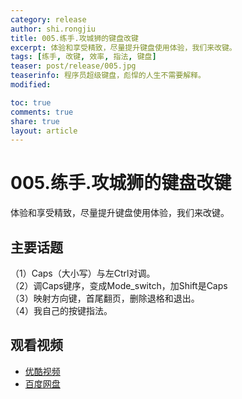 ```yaml
---
category: release
author: shi.rongjiu
title: 005.练手.攻城狮的键盘改键
excerpt: 体验和享受精致，尽量提升键盘使用体验，我们来改键。
tags: [练手, 改键, 效率, 指法, 键盘]
teaser: post/release/005.jpg
teaserinfo: 程序员超级键盘，彪悍的人生不需要解释。
modified: 

toc: true
comments: true
share: true
layout: article
---
```


# 005.练手.攻城狮的键盘改键

体验和享受精致，尽量提升键盘使用体验，我们来改键。  

## 主要话题

（1）Caps（大小写）与左Ctrl对调。  
（2）调Caps键序，变成Mode_switch，加Shift是Caps  
（3）映射方向键，首尾翻页，删除退格和退出。  
（4）我自己的按键指法。

## 观看视频

  * [优酷视频](http://v.youku.com/v_show/id_XNzkzMDgyMjUy.html)
  * [百度网盘](http://pan.baidu.com/share/link?shareid=4181410589&uk=1380913564&fid=401028855718447)

